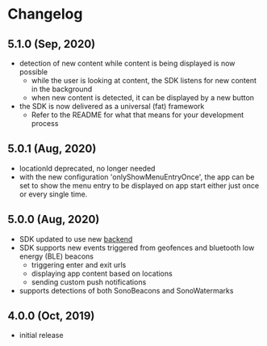 Changelog
=====================

## 5.1.0 (Sep, 2020)
- detection of new content while content is being displayed is now possible
	- while the user is looking at content, the SDK listens for new content in the background
	- when new content is detected, it can be displayed by a new button
- the SDK is now delivered as a universal (fat) framework
	- Refer to the README for what that means for your development process

## 5.0.1 (Aug, 2020)
- locationId deprecated, no longer needed
- with the new configuration 'onlyShowMenuEntryOnce', the app can be set to show the menu entry to be displayed on app start either just once or every single time.

## 5.0.0 (Aug, 2020)
- SDK updated to use new [backend](https://app2.sonobeacon.com/sonosystem)
- SDK supports new events triggered from geofences and bluetooth low energy (BLE) beacons
	- triggering enter and exit urls
	- displaying app content based on locations
	- sending custom push notifications
- supports detections of both SonoBeacons and SonoWatermarks

## 4.0.0 (Oct, 2019)
- initial release